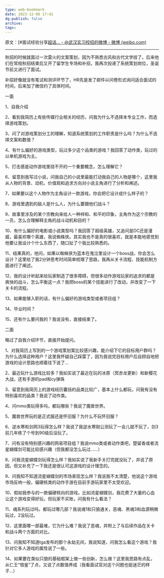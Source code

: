 ```yaml
---
type: web-bookmark
date: 2023-12-06 17:41
dg-publish: false
archive: 
tags:
---
```

原文：[#面试经验分享[超话... - @武汉实习校招的微博 - 微博 (weibo.com)](https://weibo.com/7253951115/ItHlu3mSp?pagetype=fav)

---

秋招的时候就面过一次雷火的文案策划，因为不熟悉古风和古代文学挂了。后来他们在常规秋招结束后又开了留学生专场和补招，我再次投递了系统策划岗位，圣诞节前又进行了面试。  
  
补招好像就没有笔试和测评环节了，HR先是发了邮件以问卷形式询问适合面试的时间，后来加了微信约了具体时间。  
  
一面  
  
1、自我介绍  
  
2、看到我简历上有些传媒行业相关的经历，问我为什么不选择本专业工作，而选择游戏策划。  
  
3、问了对游戏策划分工的理解，知道系统策划的工作职责是什么吗？为什么不选择文案和数值？  
  
4、有什么偏好的游戏类型，玩过多少这个品类的游戏？我回答了动作类，玩过的以单机游戏为主。  
  
5、打击感是动作游戏里绕不开的一个重要概念，怎么理解它？  
  
6、留意到我写过小说，问我自己的小说里最能打动我自己的人物是哪个，这里我从人物的背景、动机、价值观和追求方向对小说主角进行了分析和阐述。  
  
7、如果要以这个人物作为主角设计一款游戏，你会把它设计成什么样子的？  
  
8、游戏里遇到的敌人是什么人，为什么要跟他们战斗？  
  
9、故事里涉及的某个宗教向来给人一种祥和、和平的印象，主角作为这个宗教的一员，怎么合理解释主角的战斗动机和目的？  
  
10、有什么偏好的电影或小说类型吗？我回答了超级英雄，又追问是DC还是漫威，最喜欢哪个英雄，我说蜘蛛侠。其实我也不是真的很喜欢，就是本能地感觉到他要让我设计个什么东西了，随口扯了个我比较熟悉的。  
  
11、结果真的，他问，如果以蜘蛛侠为蓝本在鬼泣里设计一个boss战，你会怎么设计？这里给了我2分钟思考时间简单梳理了思路，我再从关卡流程、技能机制方面进行了阐述。  
  
12、我的设计听起来给玩家制造了很多障碍，但很多动作游戏玩家的追求的都是爽快的战斗，怎么平衡这一点？我把boss的某个技能进行了改动，并改变了一下关卡的流程。  
  
13、如果能够入职的话，有什么偏好的游戏类型或者项目组？  
  
14、毕业时间？  
  
15、还有什么要问我的？我说没有，直接结束了。  
  
二面  
  
略过了自我介绍环节，直接开始提问。  
  
1、对我简历上写到的一个游戏策划案比较感兴趣，能介绍下它的目标用户群吗？为什么选择这种用户？这里我怀疑自己踩雷了，因为我说完目标用户后自顾自地把游戏的设计思路也顺着往下说了…  
  
2、最近玩什么游戏比较多？我如实说了最近在玩的冰原（冥赤龙更新）和新樱花大战，还有手游的pad和cy弹珠  
  
3、留意到我简历上的游戏经历囊括的品类比较广，基本上什么都玩，问我有没有特别喜欢的品类？我说了动作类。  
  
4、问mmo类玩得多吗，都玩哪些？我说了魔兽世界。  
  
5、魔兽世界玩的是正式服还是怀旧服？为什么不玩怀旧服？  
  
6、逆水寒和剑网3玩得怎么样？我说了我逆水寒刚公测玩了一会儿就不玩了，剑3前几年练了个号到90级后没玩了。  
  
7、问有没有特别感兴趣的网易项目组？我说mmo类或者动作类吧，楚留香或者流星蝴蝶剑可能比较感兴趣（但我都没怎么玩过……）  
  
8、问我流星蝴蝶剑玩得怎么样？我如实说了我新手关打完就没玩了，并说了原因，但又补充了一下我还是很认可这游戏的设计理念的。  
  
9、问我知不知道流星蝴蝶剑的市场表现怎么样？我说我不太清楚，他说这个游戏市场反响一般，偏硬核类的动作手游在目前手游玩家里不太受欢迎。  
  
10、假如我参与的一款偏硬核向的游戏，比如流星蝴蝶剑，我花费了大量的心血让这个游戏变得好玩，但玩家不买账，问我有什么看法？  
  
11、魂系列玩过吗，都玩过哪几部？我说魂1和只狼通关，恶魂、黑魂3和血源稍微玩过，2没玩过。  
  
12、这里面哪一部最难，它为什么难？我说了恶魂，并附上了与后续作品在关卡和战斗两个方面的对比。  
  
13、问我知不知道tga发布的那个永劫无间，我说知道，问我怎么看这个游戏？我针对它多人游戏的属性说了一些。  
  
14、如果要在类似只狼的基础框架上做一些创新，怎么做？这里我思路有点乱，从仁王“借鉴”了点，又说了点数值养成（我看面试官对这个问题也挺迷茫的样子…）